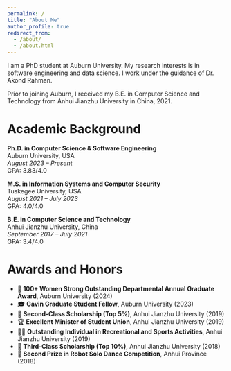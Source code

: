 ```yaml
---
permalink: /
title: "About Me"
author_profile: true
redirect_from: 
  - /about/
  - /about.html
---
```


I am a PhD student at Auburn University. My research interests is in software engineering and data science. I work under the guidance of Dr. Akond Rahman.

Prior to joining Auburn, I received my B.E. in Computer Science and Technology from Anhui Jianzhu University in China, 2021.

Academic Background
======
**Ph.D. in Computer Science & Software Engineering**  
Auburn University, USA  
<em>August 2023 – Present</em>  
GPA: 3.83/4.0  

**M.S. in Information Systems and Computer Security**  
Tuskegee University, USA  
<em>August 2021 – July 2023</em>  
GPA: 4.0/4.0  

**B.E. in Computer Science and Technology**  
Anhui Jianzhu University, China  
<em>September 2017 – July 2021</em>  
GPA: 3.4/4.0  

Awards and Honors
======
- 🏅 **100+ Women Strong Outstanding Departmental Annual Graduate Award**, Auburn University (2024)  
- 🎓 **Gavin Graduate Student Fellow**, Auburn University (2023)  
- 🥈 **Second-Class Scholarship (Top 5%)**, Anhui Jianzhu University (2019)  
- 🏆 **Excellent Minister of Student Union**, Anhui Jianzhu University (2019)  
- 🏃‍♂️ **Outstanding Individual in Recreational and Sports Activities**, Anhui Jianzhu University (2019)  
- 🥉 **Third-Class Scholarship (Top 10%)**, Anhui Jianzhu University (2018)  
- 🤖 **Second Prize in Robot Solo Dance Competition**, Anhui Province (2018)  


